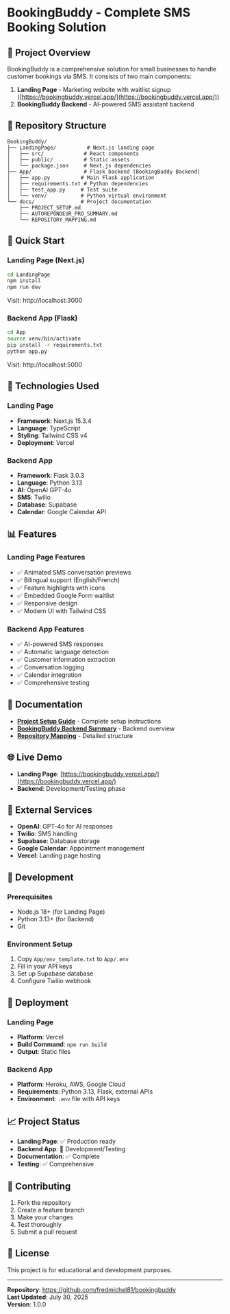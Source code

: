# BookingBuddy - Complete SMS Booking Solution

## 🎯 Project Overview

BookingBuddy is a comprehensive solution for small businesses to handle customer bookings via SMS. It consists of two main components:

1. **Landing Page** - Marketing website with waitlist signup ([https://bookingbuddy.vercel.app/](https://bookingbuddy.vercel.app/))
2. **BookingBuddy Backend** - AI-powered SMS assistant backend

## 📁 Repository Structure

```
BookingBuddy/
├── LandingPage/          # Next.js landing page
│   ├── src/             # React components
│   ├── public/          # Static assets
│   └── package.json     # Next.js dependencies
├── App/                 # Flask backend (BookingBuddy Backend)
│   ├── app.py          # Main Flask application
│   ├── requirements.txt # Python dependencies
│   ├── test_app.py     # Test suite
│   └── venv/           # Python virtual environment
└── docs/               # Project documentation
    ├── PROJECT_SETUP.md
    ├── AUTOREPONDEUR_PRO_SUMMARY.md
    └── REPOSITORY_MAPPING.md
```

## 🚀 Quick Start

### Landing Page (Next.js)
```bash
cd LandingPage
npm install
npm run dev
```
Visit: http://localhost:3000

### Backend App (Flask)
```bash
cd App
source venv/bin/activate
pip install -r requirements.txt
python app.py
```
Visit: http://localhost:5000

## 🔧 Technologies Used

### Landing Page
- **Framework**: Next.js 15.3.4
- **Language**: TypeScript
- **Styling**: Tailwind CSS v4
- **Deployment**: Vercel

### Backend App
- **Framework**: Flask 3.0.3
- **Language**: Python 3.13
- **AI**: OpenAI GPT-4o
- **SMS**: Twilio
- **Database**: Supabase
- **Calendar**: Google Calendar API

## 📊 Features

### Landing Page Features
- ✅ Animated SMS conversation previews
- ✅ Bilingual support (English/French)
- ✅ Feature highlights with icons
- ✅ Embedded Google Form waitlist
- ✅ Responsive design
- ✅ Modern UI with Tailwind CSS

### Backend App Features
- ✅ AI-powered SMS responses
- ✅ Automatic language detection
- ✅ Customer information extraction
- ✅ Conversation logging
- ✅ Calendar integration
- ✅ Comprehensive testing

## 📖 Documentation

- **[Project Setup Guide](docs/PROJECT_SETUP.md)** - Complete setup instructions
- **[BookingBuddy Backend Summary](docs/BOOKINGBUDDY_BACKEND_SUMMARY.md)** - Backend overview
- **[Repository Mapping](docs/REPOSITORY_MAPPING.md)** - Detailed structure

## 🌐 Live Demo

- **Landing Page**: [https://bookingbuddy.vercel.app/](https://bookingbuddy.vercel.app/)
- **Backend**: Development/Testing phase

## 🔗 External Services

- **OpenAI**: GPT-4o for AI responses
- **Twilio**: SMS handling
- **Supabase**: Database storage
- **Google Calendar**: Appointment management
- **Vercel**: Landing page hosting

## 📝 Development

### Prerequisites
- Node.js 18+ (for Landing Page)
- Python 3.13+ (for Backend)
- Git

### Environment Setup
1. Copy `App/env_template.txt` to `App/.env`
2. Fill in your API keys
3. Set up Supabase database
4. Configure Twilio webhook

## 🚀 Deployment

### Landing Page
- **Platform**: Vercel
- **Build Command**: `npm run build`
- **Output**: Static files

### Backend App
- **Platform**: Heroku, AWS, Google Cloud
- **Requirements**: Python 3.13, Flask, external APIs
- **Environment**: `.env` file with API keys

## 📈 Project Status

- **Landing Page**: ✅ Production ready
- **Backend App**: 🔄 Development/Testing
- **Documentation**: ✅ Complete
- **Testing**: ✅ Comprehensive

## 🤝 Contributing

1. Fork the repository
2. Create a feature branch
3. Make your changes
4. Test thoroughly
5. Submit a pull request

## 📄 License

This project is for educational and development purposes.

---

**Repository**: https://github.com/fredmichel81/bookingbuddy  
**Last Updated**: July 30, 2025  
**Version**: 1.0.0 